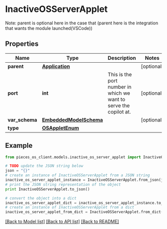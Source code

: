 # InactiveOSServerApplet

Note: parent is optional here in the case that (parent here is the integration that wants the module launched(VSCode))

## Properties
Name | Type | Description | Notes
------------ | ------------- | ------------- | -------------
**parent** | [**Application**](Application.md) |  | [optional] 
**port** | **int** | This is the port number in which we want to serve the copilot at. | [optional] 
**var_schema** | [**EmbeddedModelSchema**](EmbeddedModelSchema.md) |  | [optional] 
**type** | [**OSAppletEnum**](OSAppletEnum.md) |  | 

## Example

```python
from pieces_os_client.models.inactive_os_server_applet import InactiveOSServerApplet

# TODO update the JSON string below
json = "{}"
# create an instance of InactiveOSServerApplet from a JSON string
inactive_os_server_applet_instance = InactiveOSServerApplet.from_json(json)
# print the JSON string representation of the object
print InactiveOSServerApplet.to_json()

# convert the object into a dict
inactive_os_server_applet_dict = inactive_os_server_applet_instance.to_dict()
# create an instance of InactiveOSServerApplet from a dict
inactive_os_server_applet_from_dict = InactiveOSServerApplet.from_dict(inactive_os_server_applet_dict)
```
[[Back to Model list]](../README.md#documentation-for-models) [[Back to API list]](../README.md#documentation-for-api-endpoints) [[Back to README]](../README.md)


